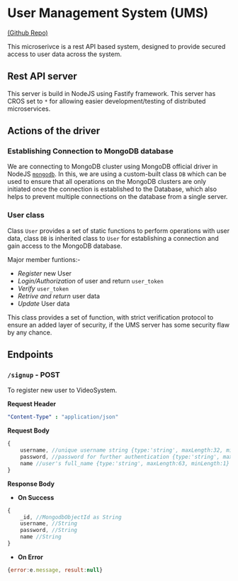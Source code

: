 # User Management System (UMS)

[(Github Repo)](https://github.com/rishavbhowmik/videosystem_ums)

This microserivce is a rest API based system, designed to provide secured access to user data across the system.

## Rest API server

This server is build in NodeJS using Fastify framework. This server has CROS set to `*` for allowing easier development/testing of distributed microservices.

## Actions of the driver

### Establishing Connection to MongoDB database

We are connecting to MongoDB cluster using MongoDB official driver in NodeJS [`mongodb`](https://www.npmjs.com/package/mongodb). In this, we are using a custom-built class `DB` which can be used to ensure that all operations on the MongoDB clusters are only initiated once the connection is established to the Database, which also helps to prevent multiple connections on the database from a single server.

### User class

Class `User` provides a set of static functions to perform operations with user data, class `DB` is inherited class to `User` for establishing a connection and gain access to the MongoDB database.

Major member funtions:-

- *Register* new User
- *Login/Authorization* of user and return `user_token`
- *Verify* `user_token`
- *Retrive and return* user data
- *Update* User data

This class provides a set of function, with strict verification protocol to ensure an added layer of security, if the UMS server has some security flaw by any chance.

## Endpoints

### `/signup` - POST

To register new user to VideoSystem.

**Request Header**
```YAML
"Content-Type" : "application/json"
```

**Request Body**

```js
{
    username, //unique username string {type:'string', maxLength:32, minLength:3, "pattern": "^([a-z]|[0-9])*$"}
    password, //password for further authentication {type:'string', maxLength:32, minLength:3}
    name //user's full_name {type:'string', maxLength:63, minLength:1}
}
```

**Response Body**

- **On Success**

```js
{
    _id, //MongodbObjectId as String
    username, //String
    password, //String
    name //String
}
```

- **On Error**

```js
{error:e.message, result:null}
```

